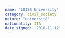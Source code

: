 ```yaml
---
name: "LUISS University"
category: civil_society
nature: "université"
nationality: ITA
date_signed: '2018-11-12'
---
```

    